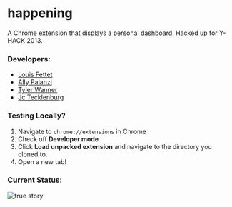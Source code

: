 happening
=========

A Chrome extension that displays a personal dashboard.  Hacked up for Y-HACK 2013.

### Developers:

- [Louis Fettet](http://www.github.com/LouisFettet)
- [Ally Palanzi](http://www.github.com/allypalanzi)
- [Tyler Wanner](http://www.github.com/TylerWanner)
- [Jc Tecklenburg](http://www.github.com/pikero24)

### Testing Locally?

1. Navigate to `chrome://extensions` in Chrome
2. Check off **Developer mode**
3. Click **Load unpacked extension** and navigate to the directory you cloned to.
4. Open a new tab!

### Current Status:

![true story](http:/i.imgur.com/IsJe5Og.jpg)
